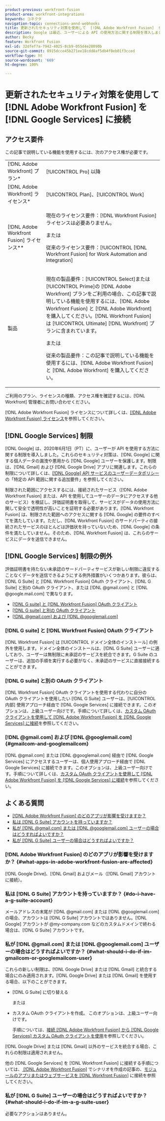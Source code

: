 ```yaml
---
product-previous: workfront-fusion
product-area: workfront-integrations
keywords: コネクタ
navigation-topic: connections-annd-webhooks
title: 更新されたセキュリティ対策を使用して  [!DNL Adobe Workfront Fusion]  を  [!DNL Google Services]  に接続
description: Google は最近、ユーザーによる API の使用方法に関する制限を導入しました。この記事では、これらの更新セキュリティ対策を考慮しつつ、 [!DNL Adobe Workfront Fusion]  を Google に接続する方法について説明します。
author: Becky
feature: Workfront Fusion
exl-id: 32dfef7a-7942-4025-8cb9-055d4e28090b
source-git-commit: 0915dcce45b271ee18cdd8af5db4f0eb01f3cced
workflow-type: ht
source-wordcount: '669'
ht-degree: 100%

---
```


# 更新されたセキュリティ対策を使用して [!DNL Adobe Workfront Fusion] を [!DNL Google Services] に接続

## アクセス要件

この記事で説明している機能を使用するには、次のアクセス権が必要です。

<table style="table-layout:auto">
 <col> 
 <col> 
 <tbody> 
  <tr> 
   <td role="rowheader">[!DNL Adobe Workfront] プラン*</td> 
   <td> <p>[!UICONTROL Pro] 以降</p> </td> 
  </tr> 
  <tr data-mc-conditions=""> 
   <td role="rowheader">[!DNL Adobe Workfront] ライセンス*</td> 
   <td> <p>[!UICONTROL Plan]、[!UICONTROL Work]</p> </td> 
  </tr> 
  <tr> 
   <td role="rowheader">[!DNL Adobe Workfront Fusion] ライセンス**</td> 
   <td>
   <p>現在のライセンス要件：[!DNL Workfront Fusion] ライセンスは必要ありません。</p>
   <p>または</p>
   <p>従来のライセンス要件：[!UICONTROL [!DNL Workfront Fusion] for Work Automation and Integration] </p>
   </td> 
  </tr> 
  <tr> 
   <td role="rowheader">製品</td> 
   <td>
   <p>現在の製品要件：[!UICONTROL Select]または[!UICONTROL Prime]の [!DNL Adobe Workfront] プランをご利用の場合、この記事で説明している機能を使用するには、[!DNL Adobe Workfront Fusion] と [!DNL Adobe Workfront] を購入してください。[!DNL Workfront Fusion] は [!UICONTROL Ultimate] [!DNL Workfront] プランに含まれています。</p>
   <p>または</p>
   <p>従来の製品要件：この記事で説明している機能を使用するには、[!DNL Adobe Workfront Fusion] と [!DNL Adobe Workfront] を購入してください。</p>
   </td> 
  </tr> 
 </tbody> 
</table>

ご利用のプラン、ライセンスの種類、アクセス権を確認するには、[!DNL Workfront] 管理者にお問い合わせください。

[!DNL Adobe Workfront Fusion] ライセンスについて詳しくは、[[!DNL Adobe Workfront Fusion] ライセンス](../../workfront-fusion/get-started/license-automation-vs-integration.md)を参照してください。

## [!DNL Google Services] 制限

[!DNL Google] は、2020年6月1日（PT）に、ユーザーが API を使用する方法に関する制限を導入しました。これらのセキュリティ対策は、[!DNL Google] に関する個人データの漏洩や悪用から [!DNL Google] ユーザーを保護します。制限は、[!DNL Gmail] および [!DNL Google Drive] アプリに関連します。これらの制限について詳しくは、[[!DNL Google] API サービスのユーザーデータポリシー](https://developers.google.com/terms/api-services-user-data-policy#additional_requirements_for_specific_api_scopes)の「特定の API 範囲に関する追加要件」を参照してください。

制限された範囲にアクセスするには、接続されたサービス（[!DNL Adobe Workfront Fusion] または、API を使用してユーザーのデータにアクセスする他のサービス）を検証し、評価証明書を取得して、サービスがデータの使用方法に関して安全で透明性が高いことを証明する必要があります。[!DNL Workfront Fusion] は、制限された範囲へのアクセスに関する [!DNL Google] の要件のすべてを満たしています。ただし、[!DNL Workfront Fusion] のサードパーティの接続されたサービスのほとんどは評価状を持っていないため、[!DNL Google] の条件を満たしていません。そのため、[!DNL Workfront Fusion] は、これらのサービスにデータを送信できません。

## [!DNL Google Services] 制限の例外

評価証明書を持たない未承認のサードパーティサービスが新しい制限に違反することなくデータを送信できるようにする例外措置がいくつかあります。彼らは、[!DNL G Suite] と [!DNL Workfront Fusion] OAuth クライアント、[!DNL G Suite] と別の OAuth クライアント、または [!DNL @gmail.com] と [!DNL @google.mail.com] で異なります。

* [[!DNL G suite] と  [!DNL Workfront Fusion]  OAuth クライアント](#g-suite-with-workfront-fusion-oauth-client)
* [[!DNL G suite] と別の OAuth クライアント](#g-suite-with-another-oauth-client)
* [[!DNL @gmail.com] および  [!DNL @googlemail.com]](#gmailcom-and-googlemailcom)

### [!DNL G suite] と [!DNL Workfront Fusion] OAuth クライアント

[!DNL Workfront Fusion] は [!UICONTROL ドメイン全体のインストール] の例外を使用します。ドメイン全体のインストールは、[!DNL G Suite] ユーザーに適しており、ユーザーは無制限に未承認のサービスを統合できます。G Suite のユーザーは、追加の手順を実行する必要がなく、未承認のサービスに直接接続することができます。

### [!DNL G suite] と別の OAuth クライアント

[!DNL Workfront Fusion] OAuth クライアントを使用する代わりに自分の OAuth クライアントを使用したい [!DNL G Suite] ユーザーは、[!UICONTROL 内部] 使用アプローチ経由で [!DNL Google Services] に接続できます。このオプションは、上級ユーザー向けです。手順について詳しくは、[カスタム OAuth クライアントを使用して  [!DNL Adobe Workfront Fusion]  を  [!DNL Google Services]  に接続](../../workfront-fusion/connections/connect-fusion-to-google-using-oauth.md)を参照してください。

### [!DNL @gmail.com] および [!DNL @googlemail.com] {#gmailcom-and-googlemailcom}

[!DNL @gmail.com] または [!DNL @googlemail.com] 経由で [!DNL Google Services] にアクセスするユーザーは、個人使用アプローチ経由で [!DNL Google Services] に接続できます。このオプションは、上級ユーザー向けです。手順について詳しくは、[カスタム OAuth クライアントを使用して  [!DNL Adobe Workfront Fusion]  を  [!DNL Google Services]  に接続](../../workfront-fusion/connections/connect-fusion-to-google-using-oauth.md)を参照してください。

## よくある質問

* [ [!DNL Adobe Workfront Fusion]  のどのアプリが影響を受けますか？](#what-apps-in-adobe-workfront-fusion-are-affected)
* [私は [!DNL G Suite] アカウントを持っていますか？](#do-i-have-a-g-suite-account)
* [私が  [!DNL @gmail.com]  または  [!DNL @googlemail.com]  ユーザーの場合はどうすればよいですか？](#what-should-i-do-if-im-gmailcom-or-googlemailcom-user)
* [私が [!DNL G Suite] ユーザーの場合はどうすればよいですか？](#what-should-i-do-if-im-a-g-suite-user)

### [!DNL Adobe Workfront Fusion] のどのアプリが影響を受けますか？ {#what-apps-in-adobe-workfront-fusion-are-affected}

[!DNL Google Drive]、[!DNL Gmail] およびメール（[!DNL Gmail] アカウントに接続）。

### 私は [!DNL G Suite] アカウントを持っていますか？ {#do-i-have-a-g-suite-account}

メールアドレスの末尾が [!DNL @gmail.com] または [!DNL @googlemail.com] の場合、アカウントは [!DNL G Suite] アカウントではありません。[!DNL Google] アカウントが @my-company.com などのカスタムドメインで終わる場合は、[!DNL G Suite] アカウントです。

### 私が [!DNL @gmail.com] または [!DNL @googlemail.com] ユーザーの場合はどうすればよいですか？ {#what-should-i-do-if-im-gmailcom-or-googlemailcom-user}

これらの新しい制限は、[!DNL Google Drive] または [!DNL Gmail] と統合する場合にのみ適用されます。[!DNL Google Drive] または [!DNL Gmail] を使用する場合、以下のことができます。

* [!DNL G Suite] に切り替える

  または

* カスタム OAuth クライアントを作成。 このオプションは、上級ユーザー向けです。

  手順については、[接続 [!DNL Adobe Workfront Fusion] から [!DNL Google Services] カスタム OAuth クライアントを使用](../../workfront-fusion/connections/connect-fusion-to-google-using-oauth.md)を参照してください。

[!DNL Google Drive] または [!DNL Gmail] 以外のサービスを統合する場合、これらの制限は適用されません。

他の [!DNL Google Services] を [!DNL Workfront Fusion] に接続する手順については、[ [!DNL Adobe Workfront Fusion]](../../workfront-fusion/scenarios/create-a-scenario.md) でシナリオを作成の記事の、[モジュールのアプリまたはウェブサービスを  [!DNL Workfront Fusion]](../../workfront-fusion/scenarios/create-a-scenario.md#connect) に接続を参照してください。

### 私が [!DNL G Suite] ユーザーの場合はどうすればよいですか？ {#what-should-i-do-if-im-a-g-suite-user}

必要なアクションはありません。
